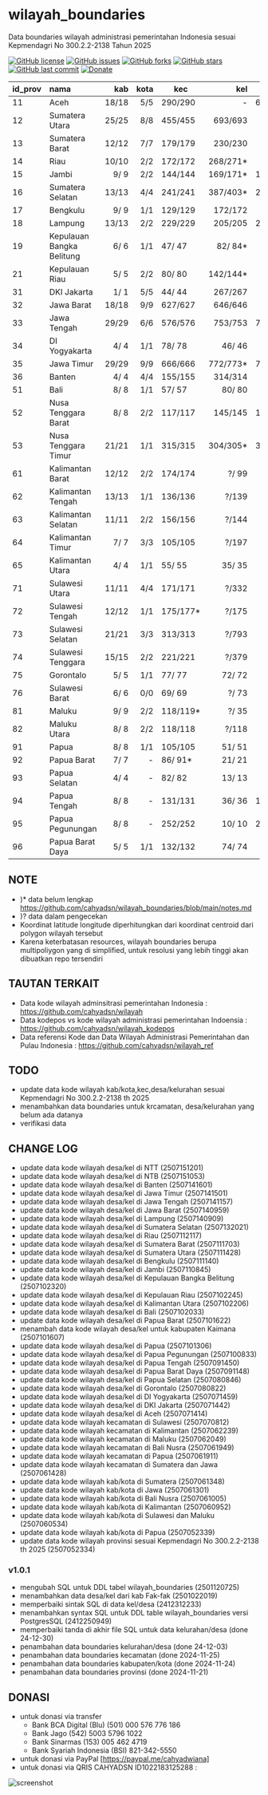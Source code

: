 # wilayah_boundaries
Data boundaries wilayah administrasi pemerintahan Indonesia sesuai Kepmendagri No 300.2.2-2138 Tahun 2025

[![GitHub license](https://img.shields.io/badge/license-MIT-blue.svg)](LICENSE)
[![GitHub issues](https://img.shields.io/github/issues/cahyadsn/wilayah_boundaries.svg)](https://github.com/cahyadsn/wilayah_boundaries/issues)
[![GitHub forks](https://img.shields.io/github/forks/cahyadsn/wilayah_boundaries.svg)](https://github.com/cahyadsn/wilayah_boundaries/network)
[![GitHub stars](https://img.shields.io/github/stars/cahyadsn/wilayah_boundaries.svg)](https://github.com/cahyadsn/wilayah_boundaries/stargazers)
[![GitHub last commit](https://img.shields.io/github/last-commit/google/skia.svg?style=flat)]()
[![Donate](https://img.shields.io/badge/$-support-ff69b4.svg?style=flat)](https://paypal.me/cahyadwiana)

| id_prov | nama                      |    kab    | kota  |   kec    |    kel    |    desa    |
|---------|:--------------------------|----------:|------:|----------|----------:|-----------:|
| 11      | Aceh                      |    18/18  |  5/5  | 290/290  |     -     | 6495/6500* |
| 12      | Sumatera Utara            |    25/25  |  8/8  | 455/455  |  693/693  | 5417/5417  |
| 13      | Sumatera Barat            |    12/12  |  7/7  | 179/179  |  230/230  |  929/1035* |
| 14      | Riau                      |    10/10  |  2/2  | 172/172  |  268/271* | 1591/1591  |
| 15      | Jambi                     |     9/ 9  |  2/2  | 144/144  |  169/171* | 1399/1414* |
| 16      | Sumatera Selatan          |    13/13  |  4/4  | 241/241  |  387/403* | 2852/2856* |
| 17      | Bengkulu                  |     9/ 9  |  1/1  | 129/129  |  172/172  | 1341/1341  |
| 18      | Lampung                   |    13/13  |  2/2  | 229/229  |  205/205  | 2435/2446* |
| 19      | Kepulauan Bangka Belitung |     6/ 6  |  1/1  |  47/ 47  |   82/ 84* |  309/ 309  |
| 21      | Kepulauan Riau            |     5/ 5  |  2/2  |  80/ 80  |  142/144* |  275/ 275  |
| 31      | DKI Jakarta               |     1/ 1  |  5/5  |  44/ 44  |  267/267  |     -      |
| 32      | Jawa Barat                |    18/18  |  9/9  | 627/627  |  646/646  | 5311/5311  |
| 33      | Jawa Tengah               |    29/29  |  6/6  | 576/576  |  753/753  | 7808/7810* |
| 34      | DI Yogyakarta             |     4/ 4  |  1/1  |  78/ 78  |   46/ 46  |  392/ 392  |
| 35      | Jawa Timur                |    29/29  |  9/9  | 666/666  |  772/773* | 7720/7721* |
| 36      | Banten                    |     4/ 4  |  4/4  | 155/155  |  314/314  | 1238/1238  |
| 51      | Bali                      |     8/ 8  |  1/1  |  57/ 57  |   80/ 80  |  636/ 636  |
| 52      | Nusa Tenggara Barat       |     8/ 8  |  2/2  | 117/117  |  145/145  | 1005/1021* |
| 53      | Nusa Tenggara Timur       |    21/21  |  1/1  | 315/315  |  304/305* | 3048/3137* |
| 61      | Kalimantan Barat          |    12/12  |  2/2  | 174/174  |    ?/ 99  |    ?/2046  |
| 62      | Kalimantan Tengah         |    13/13  |  1/1  | 136/136  |    ?/139  |    ?/1432  |
| 63      | Kalimantan Selatan        |    11/11  |  2/2  | 156/156  |    ?/144  |    ?/1872  |
| 64      | Kalimantan Timur          |     7/ 7  |  3/3  | 105/105  |    ?/197  |    ?/ 841  |
| 65      | Kalimantan Utara          |     4/ 4  |  1/1  |  55/ 55  |   35/ 35  |  447/ 447  |
| 71      | Sulawesi Utara            |    11/11  |  4/4  | 171/171  |    ?/332  |    ?/1507  |
| 72      | Sulawesi Tengah           |    12/12  |  1/1  | 175/177* |    ?/175  |    ?/1842  |
| 73      | Sulawesi Selatan          |    21/21  |  3/3  | 313/313  |    ?/793  |    ?/2266  |
| 74      | Sulawesi Tenggara         |    15/15  |  2/2  | 221/221  |    ?/379  |    ?/1908  |
| 75      | Gorontalo                 |     5/ 5  |  1/1  |  77/ 77  |   72/ 72  |  657/ 657  |
| 76      | Sulawesi Barat            |     6/ 6  |  0/0  |  69/ 69  |    ?/ 73  |    ?/ 575  |
| 81      | Maluku                    |     9/ 9  |  2/2  | 118/119* |    ?/ 35  |    ?/1200  |
| 82      | Maluku Utara              |     8/ 8  |  2/2  | 118/118  |    ?/118  |    ?/1067  |
| 91      | Papua                     |     8/ 8  |  1/1  | 105/105  |   51/ 51  |  947/ 948* |
| 92      | Papua Barat               |     7/ 7  |   -   |  86/ 91* |   21/ 21  |  803/ 803  |
| 93      | Papua Selatan             |     4/ 4  |   -   |  82/ 82  |   13/ 13  |  674/ 677* |
| 94      | Papua Tengah              |     8/ 8  |   -   | 131/131  |   36/ 36  | 1154/1172* |
| 95      | Papua Pegunungan          |     8/ 8  |   -   | 252/252  |   10/ 10  | 2583/2617* |
| 96      | Papua Barat Daya          |     5/ 5  |  1/1  | 132/132  |   74/ 74  |  939/ 939  |

## NOTE
* )* data belum lengkap https://github.com/cahyadsn/wilayah_boundaries/blob/main/notes.md
* )? data dalam pengecekan
* Koordinat latitude longitude diperhitungkan dari koordinat centroid dari polygon wilayah tersebut
* Karena keterbatasan resources, wilayah boundaries berupa multipoliygon yang di simplified, untuk resolusi yang lebih tinggi akan dibuatkan repo tersendiri

## TAUTAN TERKAIT
* Data kode wilayah adminsitrasi pemerintahan Indonesia : https://github.com/cahyadsn/wilayah
* Data kodepos vs kode wilayah administrasi pemerintahan Indoensia : https://github.com/cahyadsn/wilayah_kodepos
* Data referensi Kode dan Data Wilayah Administrasi Pemerintahan dan Pulau Indonesia : https://github.com/cahyadsn/wilayah_ref

## TODO
* update data kode wilayah kab/kota,kec,desa/kelurahan sesuai Kepmendagri No 300.2.2-2138 th 2025
* menambahkan data boundaries untuk krcamatan, desa/kelurahan yang belum ada datanya
* verifikasi data

## CHANGE LOG
* update data kode wilayah desa/kel di NTT (2507151201)
* update data kode wilayah desa/kel di NTB (2507151053)
* update data kode wilayah desa/kel di Banten (2507141601)
* update data kode wilayah desa/kel di Jawa Timur (2507141501)
* update data kode wilayah desa/kel di Jawa Tengah (2507141157)
* update data kode wilayah desa/kel di Jawa Barat (2507140959)
* update data kode wilayah desa/kel di Lampung (2507140909)
* update data kode wilayah desa/kel di Sumatera Selatan (2507132021)
* update data kode wilayah desa/kel di Riau (2507112117)
* update data kode wilayah desa/kel di Sumatera Barat (2507111703)
* update data kode wilayah desa/kel di Sumatera Utara (2507111428)
* update data kode wilayah desa/kel di Bengkulu (2507111140)
* update data kode wilayah desa/kel di Jambi (2507110845)
* update data kode wilayah desa/kel di Kepulauan Bangka Belitung (2507102320)
* update data kode wilayah desa/kel di Kepulauan Riau (2507102245)
* update data kode wilayah desa/kel di Kalimantan Utara (2507102206)
* update data kode wilayah desa/kel di Bali (2507102033)
* update data kode wilayah desa/kel di Papua Barat (2507101622)
* menambah data kode wilayah desa/kel untuk kabupaten Kaimana (2507101607) 
* update data kode wilayah desa/kel di Papua (2507101306)
* update data kode wilayah desa/kel di Papua Pegunungan (2507100833)
* update data kode wilayah desa/kel di Papua Tengah (2507091450)
* update data kode wilayah desa/kel di Papua Barat Daya (2507091148)
* update data kode wilayah desa/kel di Papua Selatan (2507080846)
* update data kode wilayah desa/kel di Gorontalo (2507080822)
* update data kode wilayah desa/kel di DI Yogyakarta (2507071459)
* update data kode wilayah desa/kel di DKI Jakarta (2507071442)
* update data kode wilayah desa/kel di Aceh (2507071414)
* update data kode wilayah kecamatan di Sulawesi (2507070812)
* update data kode wilayah kecamatan di Kalimantan (2507062239)
* update data kode wilayah kecamatan di Maluku (2507062049)
* update data kode wilayah kecamatan di Bali Nusra (2507061949)
* update data kode wilayah kecamatan di Papua (2507061911)
* update data kode wilayah kecamatan di Sumatera dan Jawa (2507061428)
* update data kode wilayah kab/kota di Sumatera (2507061348)
* update data kode wilayah kab/kota di Jawa (2507061301)
* update data kode wilayah kab/kota di Bali Nusra (2507061005)
* update data kode wilayah kab/kota di Kalimantan (2507060952)
* update data kode wilayah kab/kota di Sulawesi dan Maluku (2507060534)
* update data kode wilayah kab/kota di Papua (2507052339)
* update data kode wilayah provinsi sesuai Kepmendagri No 300.2.2-2138 th 2025 (2507052334)

### v1.0.1
* mengubah SQL untuk DDL tabel wilayah_boundaries (2501120725)
* menambahkan data desa/kel dari kab Fak-fak (2501022019)
* memperbaiki sintak SQL di data kel/desa (2412312233)
* menambahkan syntax SQL untuk DDL table wilayah_boundaries versi PostgresSQL (2412250949)
* memperbaiki tanda di akhir file SQL untuk data kelurahan/desa  (done 24-12-30)
* penambahan data boundaries kelurahan/desa (done 24-12-03)
* penambahan data boundaries kecamatan (done 2024-11-25)
* penambahan data boundaries kabupaten/kota (done 2024-11-24)
* penambahan data boundaries provinsi (done 2024-11-21)

## DONASI
- untuk donasi via transfer
    - Bank BCA Digital (Blu) (501) 000 576 776 186
    - Bank Jago (542) 5003 5796 1022
    - Bank Sinarmas (153) 005 462 4719
    - Bank Syariah Indonesia (BSI) 821-342-5550
- untuk donasi via PayPal [https://paypal.me/cahyadwiana]
- untuk donasi via QRIS CAHYADSN ID1022183125288 :

![screenshot](https://github.com/cahyadsn/wilayah/blob/master/docs/qr_code.cahyadsn.png?raw=true 'Donasi via QRIS CAHYADSN')

